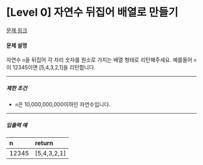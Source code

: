 # [Level 0] 자연수 뒤집어 배열로 만들기

[문제 링크](https://school.programmers.co.kr/learn/courses/30/lessons/12932)

#### 문제 설명

자연수 ```n```을 뒤집어 각 자리 숫자를 원소로 가지는 배열 형태로 리턴해주세요. 예를들어 ```n```이 12345이면 [5,4,3,2,1]을 리턴합니다.

---

##### 제한 조건

- ```n```은 10,000,000,000이하인 자연수입니다.

---

##### 입출력 예

|n|return|
|:---|:---|
|12345|[5,4,3,2,1]|
